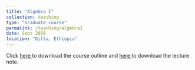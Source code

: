 ```yaml
---
title: "Algebra I"
collection: teaching
type: "Graduate course"
permalink: /teaching/algebraI
date: Sept 2016
location: "Dilla, Ethiopia"
---
```



Click <a href="https://dkboku.github.io/files/AlgebraIcourseoutline.pdf"> here </a> to download the course outline and <a href="https://dkboku.github.io/files/chapter1.pdf"> here </a>  to download the lecture note. 
